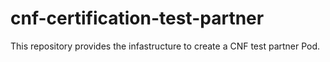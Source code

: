 # cnf-certification-test-partner
This repository provides the infastructure to create a CNF test partner Pod.
